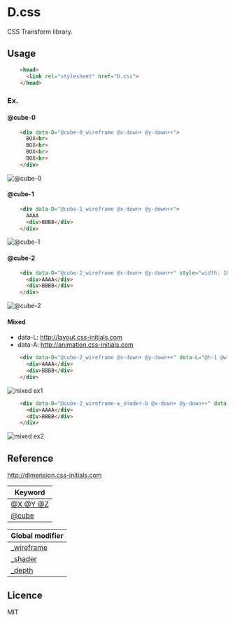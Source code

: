 # D.css
CSS Transform library.

## Usage
````html
    <head>
      <link rel="stylesheet" href="D.css">
    </head>
````

### Ex.

#### @cube-0
````html
    <div data-D="@cube-0_wireframe @x-down+ @y-down++">
      BOX<br>
      BOX<br>
      BOX<br>
      BOX<br>
    </div>
````
![@cube-0](http://css-initials.com/s/D_ex1.png)

#### @cube-1
````html
    <div data-D="@cube-1_wireframe @x-down+ @y-down++">
      AAAA
      <div>BBBB</div>
    </div>
````
![@cube-1](http://css-initials.com/s/D_ex2.png)

#### @cube-2
````html
    <div data-D="@cube-2_wireframe @x-down+ @y-down++" style="width: 100px; height: 100px;">
      <div>AAAA</div>
      <div>BBBB</div>
    </div>
````
![@cube-2](http://css-initials.com/s/D_ex3.png)

#### Mixed
+ data-L: <http://layout.css-initials.com>
+ data-A: <http://animation.css-initials.com>
````html
    <div data-D="@cube-2_wireframe @x-down+ @y-down++" data-L="@h-1 @w-1" data-A="@rotate-y">
      <div>AAAA</div>
      <div>BBBB</div>
    </div>
````
![mixed ex1](http://css-initials.com/s/D_anim_ex1.gif)
````html
    <div data-D="@cube-2_wireframe-w_shader-b @x-down+ @y-down++" data-L="@h-2 @w-1" data-A="@rotate-y @rotate-x">
      <div>AAAA</div>
      <div>BBBB</div>
    </div>
````
![mixed ex2](http://css-initials.com/s/D_anim_ex2.gif)

## Reference
<http://dimension.css-initials.com>

| Keyword |
|---------|
| [@X @Y @Z](http://dimension.css-initials.com/xyz/)   |
| [@cube](http://animation.css-initials.com/slide/)  |

| Global modifier |
|-----------------|
| [_wireframe](http://animation.css-initials.com/modifier/#_delay) |
| [_shader](http://animation.css-initials.com/modifier/#_repeat) |
| [_depth](http://animation.css-initials.com/modifier/#_alternate) |


## Licence
MIT
